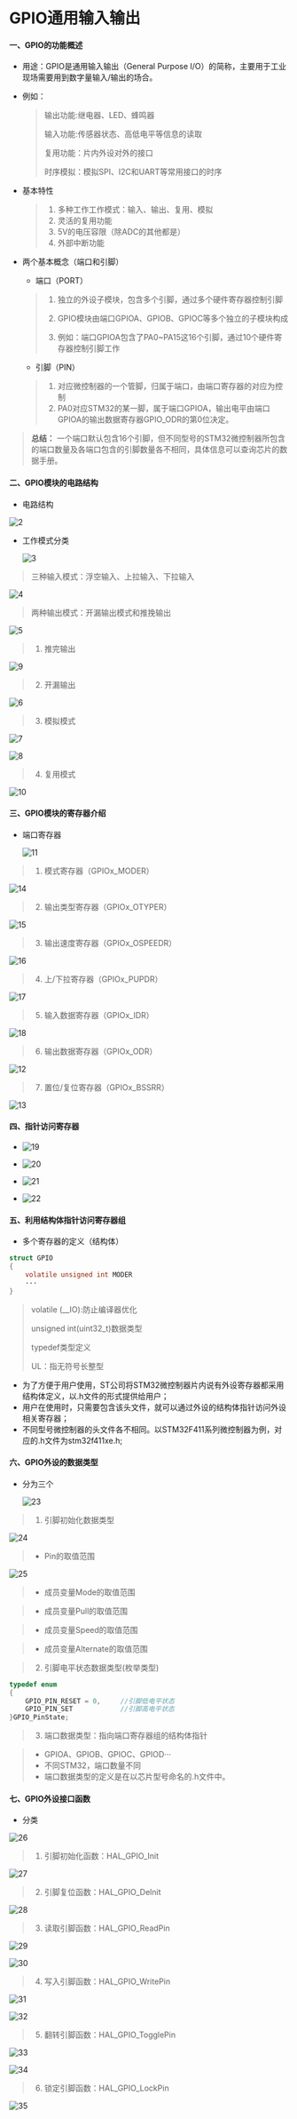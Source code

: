 # GPIO通用输入输出

#### 一、GPIO的功能概述

+ 用途：GPIO是通用输入输出（General Purpose I/O）的简称，主要用于工业现场需要用到数字量输入/输出的场合。

+ 例如：

  > 输出功能:继电器、LED、蜂鸣器
  >
  > 输入功能:传感器状态、高低电平等信息的读取
  >
  > 复用功能：片内外设对外的接口
  >
  > 时序模拟：模拟SPI、I2C和UART等常用接口的时序

+ 基本特性

  > 1. 多种工作工作模式：输入、输出、复用、模拟
  > 2. 灵活的复用功能
  > 3. 5V的电压容限（除ADC的其他都是）
  > 4. 外部中断功能

+ 两个基本概念（端口和引脚）

  + 端口（PORT）

  > 1. 独立的外设子模块，包含多个引脚，通过多个硬件寄存器控制引脚
  >
  > 2. GPIO模块由端口GPIOA、GPIOB、GPIOC等多个独立的子模块构成
  >
  > 3. 例如：端口GPIOA包含了PA0~PA15这16个引脚，通过10个硬件寄存器控制引脚工作

  + 引脚（PIN）

  > 1. 对应微控制器的一个管脚，归属于端口，由端口寄存器的对应为控制
  > 2. PA0对应STM32的某一脚，属于端口GPIOA，输出电平由端口GPIOA的输出数据寄存器GPIO_ODR的第0位决定。

> **总结：** 一个端口默认包含16个引脚，但不同型号的STM32微控制器所包含的端口数量及各端口包含的引脚数量各不相同，具体信息可以查询芯片的数据手册。

#### 二、GPIO模块的电路结构

+ 电路结构

![2](img\2.png)

+ 工作模式分类

  ![3](img\3.png)

> 三种输入模式：浮空输入、上拉输入、下拉输入

![4](img\4.png)

> 两种输出模式：开漏输出模式和推挽输出

![5](img\5.png)

> 1. 推完输出

![9](img\9.png)

> 2. 开漏输出

 ![6](img\6.png)

> 3. 模拟模式

![7](img\7.png)

![8](img\8.png)

> 4. 复用模式

![10](img\10.png)

#### 三、GPIO模块的寄存器介绍

+ 端口寄存器

  ![11](img\11.png)

> 1. 模式寄存器（GPIOx_MODER）

![14](img\14.png)

> 2. 输出类型寄存器（GPIOx_OTYPER）

![15](img\15.png)

> 3. 输出速度寄存器（GPIOx_OSPEEDR）

![16](img\16.png)

> 4. 上/下拉寄存器（GPIOx_PUPDR）

![17](img\17.png)

> 5. 输入数据寄存器（GPIOx_IDR）

![18](img\18.png)

> 6. 输出数据寄存器（GPIOx_ODR）

![12](img\12.png)

> 7. 置位/复位寄存器（GPIOx_BSSRR）

![13](img\13.png)

#### 四、指针访问寄存器

+ ![19](img\19.png)

+ ![20](img\20.png)

+ ![21](img\21.png)

+ ![22](img\22.png)

#### 五、利用结构体指针访问寄存器组

+ 多个寄存器的定义（结构体）

```c
struct GPIO
{
    volatile unsigned int MODER
    ···
}
```

> volatile (__IO):防止编译器优化
>
> unsigned int(uint32_t)数据类型
>
> typedef类型定义 
>
> UL：指无符号长整型

+ 为了方便于用户使用，ST公司将STM32微控制器片内说有外设寄存器都采用结构体定义，以.h文件的形式提供给用户；
+ 用户在使用时，只需要包含该头文件，就可以通过外设的结构体指针访问外设相关寄存器；
+ 不同型号微控制器的头文件各不相同。以STM32F411系列微控制器为例，对应的.h文件为stm32f411xe.h;

#### 六、GPIO外设的数据类型

+ 分为三个

  ![23](img\23.png)

> 1. 引脚初始化数据类型

![24](img\24.png)

> + Pin的取值范围

![25](img\25.png)

> + 成员变量Mode的取值范围



> + 成员变量Pull的取值范围



> + 成员变量Speed的取值范围



> + 成员变量Alternate的取值范围



> 2. 引脚电平状态数据类型(枚举类型)

```C
typedef enum
{
    GPIO_PIN_RESET = 0,		//引脚低电平状态
    GPIO_PIN_SET			//引脚高电平状态
}GPIO_PinState;
```

> 3. 端口数据类型：指向端口寄存器组的结构体指针

> + GPIOA、GPIOB、GPIOC、GPIOD···
> + 不同STM32，端口数量不同
> + 端口数据类型的定义是在以芯片型号命名的.h文件中。

#### 七、GPIO外设接口函数

+ 分类

![26](img\26.png)

> 1. 引脚初始化函数：HAL_GPIO_Init

![27](img\27.png)

> 2. 引脚复位函数：HAL_GPIO_Delnit

![28](img\28.png)

> 3. 读取引脚函数：HAL_GPIO_ReadPin

![29](img\29.png)

![30](img\30.png)

> 4. 写入引脚函数：HAL_GPIO_WritePin

![31](img\31.png)

![32](img\32.png)

> 5. 翻转引脚函数：HAL_GPIO_TogglePin

![33](img\33.png)

![34](img\34.png)

> 6. 锁定引脚函数：HAL_GPIO_LockPin

![35](img\35.png)